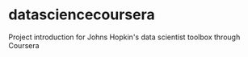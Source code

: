 # datasciencecoursera
Project introduction for Johns Hopkin's data scientist toolbox through Coursera
